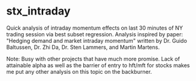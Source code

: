 # stx_intraday
Quick analysis of intraday momentum effects on last 30 minutes of NY trading session via best subset regression. Analysis inspired by paper: "Hedging demand and market intraday momentum" written by Dr. Guido Baltussen, Dr. Zhi Da, Dr. Sten Lammers, and Martin Martens.


Note:
Busy with other projects that have much more promise. Lack of attainable alpha as well as the barrier of entry to hft/mft for stocks makes me put any other analysis on this topic on the backburner.
